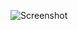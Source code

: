 ![Screenshot](https://raw.githubusercontent.com/Cryakl/Ultimate-RAT-Collection/refs/heads/main/NjRat/njRAT%20v0.7d%20Danger%20Edition%202017/Screenshot.png)
